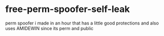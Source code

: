 # free-perm-spoofer-self-leak
perm spoofer i made in an hour that has a little good protections and also uses AMIDEWIN since its perm and public
